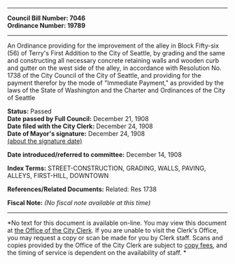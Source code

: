 * * * * *  
  
**Council Bill Number: [](#h0)[](#h2)7046**   
**Ordinance Number: 19789**  
  
* * * * *  
  
An Ordinance providing for the improvement of the alley in Block Fifty-six (56) of Terry's First Addition to the City of Seattle, by grading and the same and constructing all necessary concrete retaining walls and wooden curb and gutter on the west side of the alley, in accordance with Resolution No. 1738 of the City Council of the City of Seattle, and providing for the payment therefor by the mode of "Immediate Payment," as provided by the laws of the State of Washington and the Charter and Ordinances of the City of Seattle  
  
**Status:** Passed   
**Date passed by Full Council:** December 21, 1908   
**Date filed with the City Clerk:** December 24, 1908   
**Date of Mayor's signature:** December 24, 1908   
[(about the signature date)](/~public/approvaldate.htm)   
  
  
**Date introduced/referred to committee:** December 14, 1908   
  
**Index Terms:** STREET-CONSTRUCTION, GRADING, WALLS, PAVING, ALLEYS, FIRST-HILL, DOWNTOWN  
  
**References/Related Documents:** Related: Res 1738  
  
**Fiscal Note:** *(No fiscal note available at this time)*  
  
* * * * *  
  
*No text for this document is available on-line. You may view this document at [the Office of the City Clerk](http://www.seattle.gov/leg/clerk/contactUs.htm). If you are unable to visit the Clerk's Office, you may request a copy or scan be made for you by Clerk staff. Scans and copies provided by the Office of the City Clerk are subject to [copy fees](http://clerk.seattle.gov/~public/clerkfees.htm), and the timing of service is dependent on the availability of staff. *  
  
  
